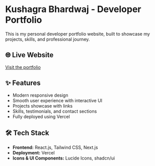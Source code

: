 # Kushagra Bhardwaj - Developer Portfolio

This is my personal developer portfolio website, built to showcase my projects, skills, and professional journey.

## 🌐 Live Website

[Visit the portfolio](https://kush05bhardwaj-dev.vercel.app/)

## ✨ Features

- Modern responsive design
- Smooth user experience with interactive UI
- Projects showcase with links
- Skills, testimonials, and contact sections
- Fully deployed using Vercel

## 🛠️ Tech Stack

- **Frontend:** React.js, Tailwind CSS, Next.js
- **Deployment:** Vercel
- **Icons & UI Components:** Lucide Icons, shadcn/ui 


